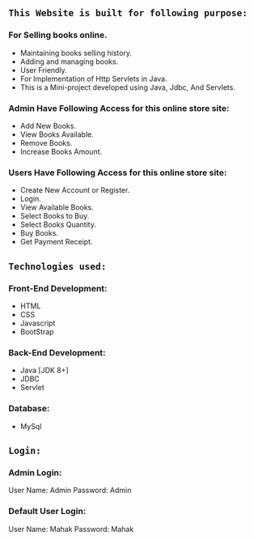 ## `This Website is built for following purpose:`
### For Selling books online.
- Maintaining books selling history.
- Adding and managing books.
- User Friendly.
- For Implementation of Http Servlets in Java.
- This is a Mini-project developed using Java, Jdbc, And Servlets.

### Admin Have Following Access for this online store site:
- Add New Books.
- View Books Available.
- Remove Books.
- Increase Books Amount.

### Users Have Following Access for this online store site:
- Create New Account or Register.
- Login.
- View Available Books.
- Select Books to Buy.
- Select Books Quantity.
- Buy Books.
- Get Payment Receipt.


## `Technologies used:`

### Front-End Development:
- HTML
- CSS
- Javascript
- BootStrap

### Back-End Development:
- Java [JDK 8+]
- JDBC
- Servlet

### Database:
- MySql


## `Login:`
### Admin Login:
User Name: Admin
Password: Admin

### Default User Login:
User Name: Mahak
Password: Mahak